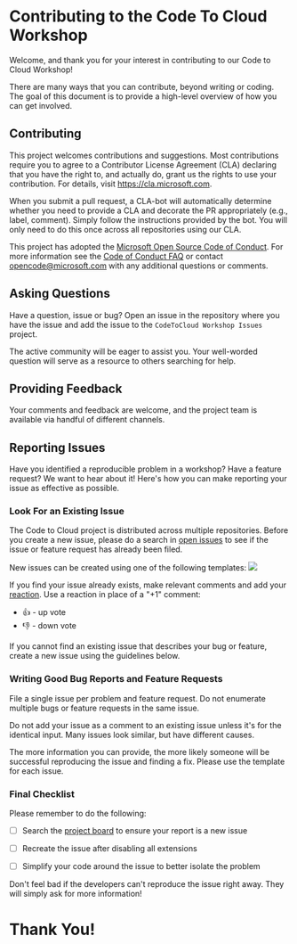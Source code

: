 # Contributing to the Code To Cloud Workshop

Welcome, and thank you for your interest in contributing to our Code to Cloud Workshop!

There are many ways that you can contribute, beyond writing or coding. The goal of this document is to provide a high-level overview of how you can get involved.

## Contributing

This project welcomes contributions and suggestions.  Most contributions require you to agree to a
Contributor License Agreement (CLA) declaring that you have the right to, and actually do, grant us
the rights to use your contribution. For details, visit https://cla.microsoft.com.

When you submit a pull request, a CLA-bot will automatically determine whether you need to provide
a CLA and decorate the PR appropriately (e.g., label, comment). Simply follow the instructions
provided by the bot. You will only need to do this once across all repositories using our CLA.

This project has adopted the [Microsoft Open Source Code of Conduct](https://opensource.microsoft.com/codeofconduct/).
For more information see the [Code of Conduct FAQ](https://opensource.microsoft.com/codeofconduct/faq/) or
contact [opencode@microsoft.com](mailto:opencode@microsoft.com) with any additional questions or comments.

## Asking Questions

Have a question, issue or bug? Open an issue in the repository where you have the issue and add the issue to the `CodeToCloud Workshop Issues` project.

The active community will be eager to assist you. Your well-worded question will serve as a resource to others searching for help.

## Providing Feedback

Your comments and feedback are welcome, and the project team is available via handful of different channels.

## Reporting Issues

Have you identified a reproducible problem in a workshop? Have a feature request? We want to hear about it! Here's how you can make reporting your issue as effective as possible.

### Look For an Existing Issue
The Code to Cloud project is distributed across multiple repositories. Before you create a new issue, please do a search in [open issues](https://github.com/XpiritBV/CodeToCloud-Workshop/issues) to see if the issue or feature request has already been filed.

New issues can be created using one of the following templates:
![](/Assets/IssueTemplate.png)

If you find your issue already exists, make relevant comments and add your [reaction](https://github.com/blog/2119-add-reactions-to-pull-requests-issues-and-comments). Use a reaction in place of a "+1" comment:

* 👍 - up vote
* 👎 - down vote

If you cannot find an existing issue that describes your bug or feature, create a new issue using the guidelines below.

### Writing Good Bug Reports and Feature Requests

File a single issue per problem and feature request. Do not enumerate multiple bugs or feature requests in the same issue.

Do not add your issue as a comment to an existing issue unless it's for the identical input. Many issues look similar, but have different causes.

The more information you can provide, the more likely someone will be successful reproducing the issue and finding a fix. Please use the template for each issue.

### Final Checklist

Please remember to do the following:

* [ ] Search the [project board](https://github.com/orgs/XpiritBV/projects/1) to ensure your report is a new issue

* [ ] Recreate the issue after disabling all extensions

* [ ] Simplify your code around the issue to better isolate the problem

Don't feel bad if the developers can't reproduce the issue right away. They will simply ask for more information!


# Thank You!
